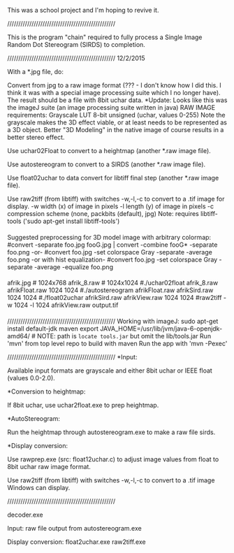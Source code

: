 This was a school project and I'm hoping to revive it.


/////////////////////////////////////////////////

This is the program "chain" required to fully process a Single Image Random Dot Stereogram 
(SIRDS) to completion. 


/////////////////////////////////////////////////
12/2/2015

With a *.jpg file, do:

Convert from jpg to a raw image format (??? - I don't know how I did this. I think it was with
a special image processing suite which I no longer have). The result should be a file with 
8bit uchar data.
    *Update: Looks like this was the imageJ suite (an image processing suite written in java)
    RAW IMAGE requirements:
        Grayscale LUT
        8-bit unsigned (uchar, values 0-255)
        Note the grayscale makes the 3D effect viable, or at least needs to be represented as 
        a 3D object. Better "3D Modeling" in the native image of course results in a better
        stereo effect.

Use uchar02Float to convert to a heightmap (another *.raw image file).

Use autostereogram to convert to a SIRDS (another *.raw image file).

Use float02uchar to data convert for libtiff final step (another *.raw image file).

Use raw2tiff (from libtiff) with switches -w,-l,-c to convert to a .tif image for display.
    -w      width (x) of image in pixels
    -l      length (y) of image in pixels
    -c      compression scheme (none, packbits (default), jpg)
    Note: requires libtiff-tools ('sudo apt-get install libtiff-tools')

####
Suggested preprocessing for 3D model image with arbitrary colormap:
#convert -separate foo.jpg fooG.jpg | convert -combine fooG* -separate foo.png
-or-
#convert foo.jpg -set colorspace Gray -separate -average foo.png
-or with hist equalization-
#convert foo.jpg -set colorspace Gray -separate -average -equalize foo.png
####
afrik.jpg       # 1024x768
afrik_8.raw     # 1024x1024
#./uchar02float afrik_8.raw afrikFloat.raw 1024 1024
#./autostereogram afrikFloat.raw afrikSird.raw 1024 1024 
#./float02uchar afrikSird.raw afrikView.raw 1024 1024
#raw2tiff -w 1024 -l 1024 afrikView.raw output.tif
####


/////////////////////////////////////////////////
Working with imageJ:
    sudo apt-get install default-jdk maven
    export JAVA_HOME=/usr/lib/jvm/java-6-openjdk-amd64/
        # NOTE: path is `locate tools.jar` but omit the lib/tools.jar
    Run 'mvn' from top level repo to build with maven
    Run the app with 'mvn -Pexec'


/////////////////////////////////////////////////
*Input:

Available input formats are grayscale and either 8bit uchar or IEEE float (values 0.0-2.0).


*Conversion to heightmap:

If 8bit uchar, use uchar2float.exe to prep heightmap.


*AutoStereogram:

Run the heightmap through autostereogram.exe to make a raw file sirds.


*Display conversion:

Use rawprep.exe (src: float12uchar.c) to adjust image values from float to 8bit uchar raw 
image format.

Use raw2tiff (from libtiff) with switches -w,-l,-c to convert to a .tif image Windows can 
display.


/////////////////////////////////////////////////

decoder.exe

Input: raw file output from autostereogram.exe

Display conversion:
float2uchar.exe
raw2tiff.exe
